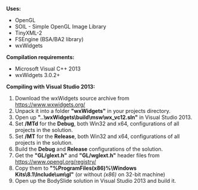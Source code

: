 **Uses:**
* OpenGL
* SOIL - Simple OpenGL Image Library
* TinyXML-2
* FSEngine (BSA/BA2 library)
* wxWidgets

**Compilation requirements:**
* Microsoft Visual C++ 2013
* wxWidgets 3.0.2+

**Compiling with Visual Studio 2013:**

1. Download the wxWidgets source archive from https://www.wxwidgets.org/
2. Unpack it into a folder **"wxWidgets"** in your projects directory.
3. Open up **"..\wxWidgets\build\msw\wx_vc12.sln"** in Visual Studio 2013.
4. Set **/MTd** for the **Debug**, both Win32 and x64, configurations of all projects in the solution.
5. Set **/MT** for the **Release**, both Win32 and x64, configurations of all projects in the solution.
6. Build the **Debug** and **Release** configurations of the solution.
7. Get the **"GL/glext.h"** and **"GL/wglext.h"** header files from https://www.opengl.org/registry/
8. Copy them to **"%ProgramFiles(x86)%\Windows Kits\8.1\Include\um\gl"** (or without *(x86)* on 32-bit machine)
9. Open up the BodySlide solution in Visual Studio 2013 and build it.